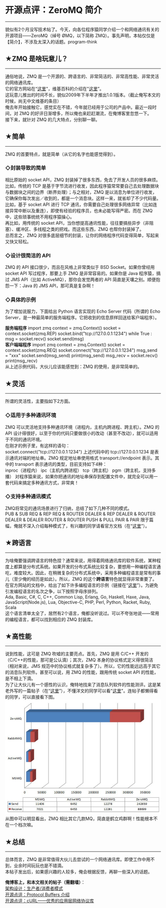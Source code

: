 # 开源点评：ZeroMQ 简介 

-----

 貌似有2个月没写技术帖了。今天，向各位程序猿同学介绍一个和网络通讯有关的开源项目——ZeroMQ（绰号 ØMQ，以下简称 ZMQ）。事先声明，本帖仅仅是【简介】，不涉及太深入的话题。program-think  
   
   
 ## ★ZMQ 是啥玩意儿？
-----------

  
 通俗地说，ZMQ 是一个开源的、跨语言的、非常简洁的、非常高性能、非常灵活的网络通讯库。  
 它的官方网站在“[这里](http://www.zeromq.org/)"，维基百科的介绍在"[这里](https://en.wikipedia.org/wiki/%C3%98MQ)”。  
 这玩意儿推出的时间不长，貌似2009年下半年才推出1.0.1版本。（截止俺写本文的时候，尚无中文维基的条目）  
 俺去年开始接触它，感觉实在不错，今年就已经用于公司的产品中。最近一段时间，对 ZMQ 的好评日渐增多，所以俺也来赶赶潮流，在俺博客里忽悠一下。  
 接下来，就针对 ZMQ 的几大特点，分别聊一聊。  
   
   
 ## ★简单
---

  
 ZMQ 的首要特点，就是简单（从它的名字也能感觉得到）。  
   
 ### ◇封装导致的简单

  
 相比原始的 socket API，ZMQ 封装掉了很多东西，免去了开发人员的很多麻烦。  
 比如，传统的 TCP 是基于字节流进行收发，因此程序猿常常要自己去处理数据块与数据块之间的边界（断界处理）；与之相对，ZMQ 是以消息为单位进行收发，它确保你每次发出／收到的，都是一个消息块。这样一来，就省却了不少代码量。  
 比如，基于 socket API 进行 TCP 通讯，你需要自己处理很多网络异常（比如连接异常中断以及重连），即使有经验的程序员，也未必能写得严密。而在 ZMQ 中，这些琐事统统不用程序猿操心。  
 再比如，用传统的 socket API，当你想提高通讯性能，往往要搞些异步（非阻塞）、缓冲区、多线程之类的把戏。而这些东西，ZMQ 也帮你封装掉了。  
 总而言之，ZMQ 对很多底层细节的封装，让你的网络程序代码变得简单，写起来又快又轻松。  
   
 ### ◇设计很简洁的 API

  
 ZMQ 的 API 接口很少，而且在风格上非常类似于 BSD Socket。如果你曾经用 socket API 写过程序，那要上手 ZMQ 是非常容易的。如果你是 Java 程序猿，搞过 JMS API（比如 ActiveMQ），那你会发觉两者的 API 简直是天壤之别。顺便抱怨一下：Java 的 JMS API，那可真是复杂啊！  
   
 ### ◇具体的示例

  
 为了增加说服力，下面给出 Python 语言实现的 Echo Server 代码（所谓的 Echo Server，是一种最简单的服务端程序。它把收到的信息原样回送给客户端程序）。  
   
 **服务端程序** 
 import zmq context = zmq.Context() socket = context.socket(zmq.REP) socket.bind("tcp://127.0.0.1:1234") while True : msg = socket.recv() socket.send(msg)   
 **客户端端程序** 
 import zmq context = zmq.Context() socket = context.socket(zmq.REQ) socket.connect("tcp://127.0.0.1:1234") msg\_send = "xxx" socket.send(msg\_send) print(msg\_send) msg\_recv = socket.recv() print(msg\_recv)   
 从上述示例代码，大伙儿应该能感觉到：ZMQ 的使用，是非常简单的。  
   
   
 ## ★灵活
---

  
 所谓的灵活性，主要指如下2方面。  
   
 ### ◇适用于多种通讯环境

  
 ZMQ 可以灵活地支持多种通讯环境（进程内，主机内跨进程、跨主机）。ZMQ 的 API 设计得很好，以至于你的代码只要做很小的改动（甚至不改动），就可以适用于不同的通讯环境。  
 在刚才的例子里，有这样的语句：  
 socket.connect("tcp://127.0.0.1:1234")  上述代码中的 tcp://127.0.0.1:1234 是表示通讯对端的地址串。ZMQ 规定地址串使用格式 transport://endpoint 表示。其中的 transport 表示通讯的类型，目前支持如下4种：  
 inproc（进程内） ipc（主机内跨进程） tcp（跨主机） pgm（跨主机，支持多播） 对程序猿来说，如果你把通讯的地址串保存到配置文件中，就完全可以用一套代码来搞定多种通讯方式，非常爽！  
   
 ### ◇支持多种通讯模式

  
 ZMQ将常见的通讯场景进行了归纳，总结了如下几种不同的模式。  
 PUB & SUB REQ & REP REQ & ROUTER DEALER & REP DEALER & ROUTER DEALER & DEALER ROUTER & ROUTER PUSH & PULL PAIR & PAIR 限于篇幅，俺就不深入介绍每种模式了，有兴趣的同学请看官方文档（在“[这里](http://zguide.zeromq.org/page:all#Core-Messaging-Patterns)”）。  
   
   
 ## ★跨语言
----

  
 为啥俺要强调跨语言的特色捏？通常来说，用得着网络通讯库的软件系统，某种程度上都算是分布式系统。如果开发的分布式系统比较复杂，要想用一种编程语言通吃，难度较大。因此，在稍微复杂的分布式系统中，采用多种编程语言是常有的事儿（至少俺的经历是如此）。所以，ZMQ 的这个**跨语言**特色就显得非常重要了。  
 在官方网站的文档中，给出了如下许多编程语言的示例（链接在“[这里](https://github.com/imatix/zguide/tree/master/examples/)”）。为避免引发编程语言的名次之争，以下按照字母序排列。  
 Ada, Basic, C#, C, C++, Common Lisp, Erlang, Go, Haskell, Haxe, Java, JavaScript(Node.js), Lua, Objective-C, PHP, Perl, Python, Racket, Ruby, Scala  
 这个语言清单太全了，居然有2个语言，俺都没听说过。可以不夸张地说——常用的编程语言，都可以找到相应的 ZMQ 封装库。  
   
   
 ## ★高性能
----

  
 说到性能，这可是 ZMQ 吹嘘的主要亮点。首先，ZMQ 是用 C/C++ 开发的（C/C++的性能，那可是公认滴）；其次，ZMQ 本身的协议格式定义得很简洁（相对来说，JMS 规范中的协议格式就复杂多了）。所以，它的性能远远高于其它的消息队列软件。甚至可以说，用 ZMQ 的性能，跟用传统 socket API 的性能，是不相上下滴。  
 为了让大伙儿有一个感性的认识，俺特地找来了消息队列软件的性能测评。这是某老外写的一篇帖子（在“[这里](http://mikehadlow.blogspot.com/2011/04/message-queue-shootout.html)”），不懂洋文的同学可以看"[这里](http://kb.cnblogs.com/page/100982/)"。连帖子都懒得看的同学，可以直接看下图。  
 ![不见图 请翻墙](images/pSpjBhcdFtK9rrqVNCLx7wjX7s143uDbRtZgDoZLVC3ce4wu9i8z7IXcuo3w1BlAdqxfzmFhShEFIbpX5EE9eS1lmOdQT2pdh7miaKuvy4krRaEBsTl5Lc3WHXW8MYOKSMcQj5hY)  
 从图中可以明显看出，ZMQ 相比其它几款MQ，简直是鹤立鸡群啊！性能根本不在一个档次嘛。  
   
   
 ## ★总结
---

  
 总体而言，ZMQ 是非常值得大伙儿去尝试的一个网络通讯库。即使工作中用不到，业余时间玩玩也是不错滴。  
 本帖子发出后，如果感兴趣的人较多，俺会根据反馈，再聊一些深入的话题。  
   
   
 **俺博客上，和本文相关的帖子（需翻墙）**：  
 [架构设计：生产者/消费者模式](https://program-think.blogspot.com/2009/03/producer-consumer-pattern-0-overview.html)  
 [开源点评：Protocol Buffers 介绍](https://program-think.blogspot.com/2009/05/opensource-review-protocol-buffers.html)  
 [开源点评：cURL——优秀的应用层网络协议库](https://program-think.blogspot.com/2009/03/opensource-review-curl-library.html) 
